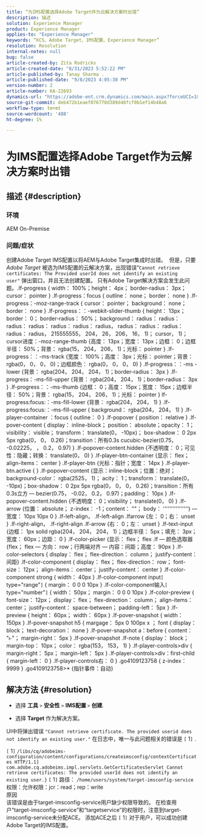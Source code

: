 ```yaml
---
title: “为IMS配置选择Adobe Target作为云解决方案时出错”
description: 描述
solution: Experience Manager
product: Experience Manager
applies-to: "Experience Manager"
keywords: “KCS、Adobe Target、IMS配置、Experience Manager”
resolution: Resolution
internal-notes: null
bug: false
article-created-by: Zita Rodricks
article-created-date: "8/31/2023 5:52:22 PM"
article-published-by: Tanay Sharma .
article-published-date: "9/8/2023 4:05:38 PM"
version-number: 2
article-number: KA-22693
dynamics-url: "https://adobe-ent.crm.dynamics.com/main.aspx?forceUCI=1&pagetype=entityrecord&etn=knowledgearticle&id=f23ed61f-2748-ee11-be6d-6045bd0061cb"
source-git-commit: deb472b1eaef076778d389d48fcf0b1ef14b48a6
workflow-type: tm+mt
source-wordcount: '488'
ht-degree: 1%

---
```


# 为IMS配置选择Adobe Target作为云解决方案时出错

## 描述 {#description}


### 环境

AEM On-Premise

### 问题/症状

创建Adobe Target IMS配置以将AEM与Adobe Target集成时出错。  但是，只要 *Adobe Target* 被选为IMS配置的云解决方案，出现错误“`Cannot retrieve certificates: The Provided userId does not identify an existing user"` 弹出窗口，并且无法创建配置。 只有Adobe Target解决方案会发生此问题。.lf-progress { width： 100%；height： 4px； border-radius： 3px； cursor： pointer } .lf-progress：focus { outline： none； border： none } .lf-progress：-moz-range-track { cursor： pointer； background： none； border： none } .lf-progress：：-webkit-slider-thumb { height： 13px； border： 0； border-radius： 50%； background： radius： radius： radius： radius： radius： radius： radius， radius： radius： radius： radius： radius， 215555555， 204， 26， 206， 16， 1)； cursor， 1)； cursor进度：-moz-range-thumb {高度： 13px；宽度： 13px；边框： 0；边框半径： 50%；背景： rgba(15， 204， 206， 1)；光标： pointer } .lf-progress：：-ms-track {宽度： 100%；高度： 3px；光标： pointer；背景： rgba(0， 0， 0， 0)；边框颜色： rgba(0， 0， 0， 0) } .lf-progress：：-ms -lower {背景： rgba(204， 204， 204， 1)；border-radius： 3px } .lf-progress：-ms-fill-upper {背景： rgba(204， 204， 1)；border-radius： 3px } .lf-progress：：-ms-thumb {边框： 0；高度： 15px；宽度： 15px；边框半径： 50%；背景： rgba(15， 204， 206， 1)；光标： pointer } lf-progress:focus:：-ms-fill-lower {背景： rgba(204， 204， 1) } .lf-progress:focus:：-ms-fill-upper { background： rgba(204， 204， 1) } .lf-player-container ：focus { outline： 0 } .lf-popover { position： relative } .lf-pover-content { display： inline-block； position： absolute；opacity： 1； visibility： visible； transform： translate(0， -10px)； box-shadow： 0 2px 5px rgba(0， 0， 0.26)；transition：所有0.3s cucubic-bezier(0.75， -0.02225， ， 0.2， 0.97) } .lf-popover-content.hidden {不透明度： 0；可见性：隐藏；转换： translate(0， 0) } .lf-player-btn-container {显示： flex； align-items： center } .lf-player-btn {光标：指针；宽度： 14px } .lf-player-btn.active { } .lf-popover-content {显示：inline-block；位置：绝对； background-color： rgba(2525， 1)； acity： 1；transform： translate(0， -10px)；box-shadow： 0 2px 5px rgba(0， 0， 0， 0.26)；transition：所有0.3s立方 — bezier(0.75， -0.02， 0.2， 0.97)；padding： 10px } .lf-popover-content.hidden {不透明度： 0；visibility； translate(0， 0) } .lf-arrow {位置： absolute； z-index： -1；content： &quot;&quot;； body： &#39;&#39;&#39;&#39;&#39;&#39;&#39;&#39;&#39;&#39;&#39;&#39;&#39;&#39;&#39;&#39;) — 宽度： 10px 10px 0 } .lf-left-align， .lf-left-align .lfarrow {左： 0；右： unset } .lf-right-align， .lf-right-align .lf-arrow {右： 0；左： unset } .lf-text-input {边框： 1px solid rgba(204， 204， 204， 1)；边框半径： 5px；填充： 3px；宽度： 60px；边距： 0 } .lf-color-picker {显示： flex； flex .lf — 颜色选取器{flex； flex — 方向： row；行两端对齐 — 内容：间距；高度： 90px } .lf-color-selectors { display： flex； flex-direction： column； justify-content：间距} .lf-color-component { display： flex； flex-direction： row； font-size： 12px； align-items： center； justify-content： center } .lf-color-component strong { width： 40px } .lf-color-component input`[` type=&quot;range&quot;`]`  { margin： 0 0 0 10px } .lf-color-component输入`[` type=&quot;number&quot;`]`  { width： 50px； margin： 0 0 0 10px } .lf-color-preview { font-size： 12px； display： flex； flex-direction： column； align-items： center； justify-content： space-between； padding-left： 5px } .lf-preview { height： 60px； width： 60px } .lf-pover-snapshot { width： 150px } .lf-pover-snapshot h5 { margage： 5px 0 100px x ； font { display： block； text-decoration： none } .lf-pover-snapshot a：before { content： &quot;⥼&quot;； margin-right： 5px } .lf-pover-snapshot .lf-note { display： block； margin-top： 10px； color： rgba(153， 153， 1) } .lf-player-controls>div { margin-right： 5px； margin-left： 5px } .lf-player-controls>div：first-child { margin-left： 0 } .lf-player-controls右： 0 } .go4109123758 { z-index： 9999 } .go4109123758>\* {指针事件：自动}








## 解决方法 {#resolution}


- 选择 <b>工具</b> `>`  <b>安全性</b> `>`  <b>IMS配置 </b>`>`  <b>创建</b>.


- 选择 <b>Target</b> 作为解决方案。


UI中将弹出错误 `"Cannot retrieve certificate. The provided userid does not identify an existing user."` 在日志中，唯一与此问题相关的错误是 `[` 1`]` .

`[` 1`]`  `/libs/cq/adobeims-configuration/content/configurations/createimsconfig/contextCertificates HTTP/1.1]  com.adobe.cq.adobeims.impl.servlets.GetCertificatesServlet Cannot retrieve certificates: The provided userId does not identify an existing user.}` `[` 1`]`  路径： `/home/users/system/target-imsconfig-service` 权限：允许权限：jcr：read；rep：write
<br>原因<br>
该错误是由于target-imsconfig-service用户缺少权限导致的。 在检查用户“target-imsconfig-service”和“targetservice”的权限时，注意到target-imsconfig-service未分配ACE。 添加ACE之后 `[` 1`]`  对于用户，可以成功创建Adobe Target的IMS配置。
